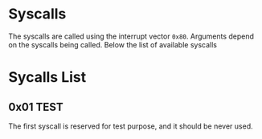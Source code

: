 # Syscalls

The syscalls are called using the interrupt vector `0x80`. Arguments depend on the syscalls being called. Below the list of available syscalls

# Sycalls List

## 0x01 TEST

The first syscall is reserved for test purpose, and it should be never used.



